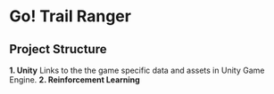 # Go! Trail Ranger
## Project Structure
**1. Unity** 
Links to the the game specific data and assets in Unity Game Engine.
**2. Reinforcement Learning**
